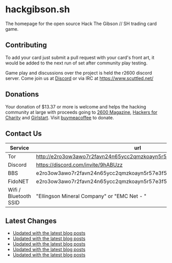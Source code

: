 # hackgibson.sh
The homepage for the open source Hack The Gibson // SH trading card game.


## Contributing

To add your card just submit a pull request with your card's front art, it would be added to the next run of set after community play testing.

Game play and discussions over the project is held the r2600 discord server. Come join us at [Discord](https://discord.com/invite/9hABUzz) or via IRC at https://www.scuttled.net/


## Donations

Your donation of $13.37 or more is welcome and helps the hacking community at large with proceeds going to [2600 Magazine](https://2600.com/), [Hackers for Charity](https://hackersforcharity.org) and [Girlstart](https://girlstart.org).  Visit [buymeacoffee](https://www.buymeacoffee.com/hackgibson.sh) to donate.


## Contact Us

Service | url
-|-
Tor | http://e2ro3ow3awo7r2favn24n65ycc2qmzkoayn5r57e3f56nvjwdcgg32ad.onion
Discord | https://discord.com/invite/9hABUzz
BBS | e2ro3ow3awo7r2favn24n65ycc2qmzkoayn5r57e3f56nvjwdcgg32ad.onion:23
FidoNET | e2ro3ow3awo7r2favn24n65ycc2qmzkoayn5r57e3f56nvjwdcgg32ad.onion:24554
Wifi / Bluetooth SSID | "Ellingson Mineral Company" or "EMC Net - <fidonet address>"

## Latest Changes
<!-- BLOG-POST-LIST:START -->
- [Updated with the latest blog posts](https://github.com/DFW2600/hackgibson.sh/commit/83ed6f6c3a5ddbc25a6de81671f6cd181d9b0517)
- [Updated with the latest blog posts](https://github.com/DFW2600/hackgibson.sh/commit/a08052fb0966939a5b0261cd004035c474ec39f1)
- [Updated with the latest blog posts](https://github.com/DFW2600/hackgibson.sh/commit/0c48315f698dfeb522f99a3b6df7328b9041ac15)
- [Updated with the latest blog posts](https://github.com/DFW2600/hackgibson.sh/commit/6929a645dc7c72e985fb79cf1271b81f6371451e)
- [Updated with the latest blog posts](https://github.com/DFW2600/hackgibson.sh/commit/3aa05c93ba3fbc2df0e20fe71138b0e45aaed0ed)
<!-- BLOG-POST-LIST:END -->
